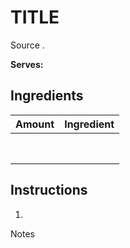 # TITLE

Source []().

**Serves:** 

## Ingredients

| Amount | Ingredient
| :----: | :---------
|  | 
|  | 
|  | 
|  | 
|  | 
|  | 
|  | 
|  | 


## Instructions

1. 

Notes
